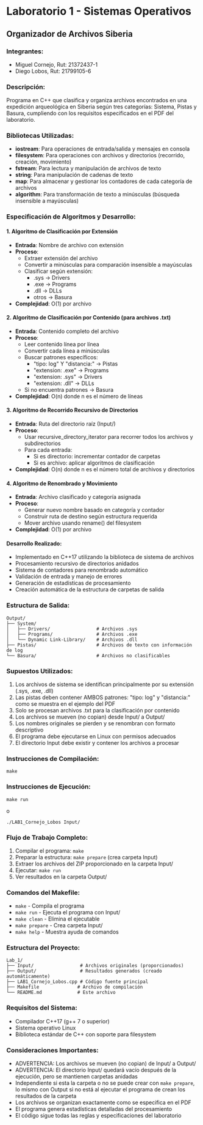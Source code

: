 # Laboratorio 1 - Sistemas Operativos
## Organizador de Archivos Siberia

### Integrantes:
- Miguel Cornejo, Rut: 21372437-1
- Diego Lobos, Rut: 21799105-6

### Descripción:
Programa en C++ que clasifica y organiza archivos encontrados en una expedición arqueológica en Siberia según tres categorías: Sistema, Pistas y Basura, cumpliendo con los requisitos especificados en el PDF del laboratorio.

### Bibliotecas Utilizadas:
- **iostream**: Para operaciones de entrada/salida y mensajes en consola
- **filesystem**: Para operaciones con archivos y directorios (recorrido, creación, movimiento)
- **fstream**: Para lectura y manipulación de archivos de texto
- **string**: Para manipulación de cadenas de texto
- **map**: Para almacenar y gestionar los contadores de cada categoría de archivos
- **algorithm**: Para transformación de texto a minúsculas (búsqueda insensible a mayúsculas)

### Especificación de Algoritmos y Desarrollo:

#### 1. Algoritmo de Clasificación por Extensión
- **Entrada**: Nombre de archivo con extensión
- **Proceso**: 
  - Extraer extensión del archivo
  - Convertir a minúsculas para comparación insensible a mayúsculas
  - Clasificar según extensión:
    - .sys → Drivers
    - .exe → Programs
    - .dll → DLLs
    - otros → Basura
- **Complejidad**: O(1) por archivo

#### 2. Algoritmo de Clasificación por Contenido (para archivos .txt)
- **Entrada**: Contenido completo del archivo
- **Proceso**:
  - Leer contenido línea por línea
  - Convertir cada línea a minúsculas
  - Buscar patrones específicos:
    - "tipo: log" Y "distancia:" → Pistas
    - "extension: .exe" → Programs
    - "extension: .sys" → Drivers
    - "extension: .dll" → DLLs
  - Si no encuentra patrones → Basura
- **Complejidad**: O(n) donde n es el número de líneas

#### 3. Algoritmo de Recorrido Recursivo de Directorios
- **Entrada**: Ruta del directorio raíz (Input/)
- **Proceso**:
  - Usar recursive_directory_iterator para recorrer todos los archivos y subdirectorios
  - Para cada entrada:
    - Si es directorio: incrementar contador de carpetas
    - Si es archivo: aplicar algoritmos de clasificación
- **Complejidad**: O(n) donde n es el número total de archivos y directorios

#### 4. Algoritmo de Renombrado y Movimiento
- **Entrada**: Archivo clasificado y categoría asignada
- **Proceso**:
  - Generar nuevo nombre basado en categoría y contador
  - Construir ruta de destino según estructura requerida
  - Mover archivo usando rename() del filesystem
- **Complejidad**: O(1) por archivo

#### Desarrollo Realizado:
- Implementado en C++17 utilizando la biblioteca de sistema de archivos
- Procesamiento recursivo de directorios anidados
- Sistema de contadores para renombrado automático
- Validación de entrada y manejo de errores
- Generación de estadísticas de procesamiento
- Creación automática de la estructura de carpetas de salida

### Estructura de Salida:
```
Output/
├── System/
│   ├── Drivers/                 # Archivos .sys
│   ├── Programs/                # Archivos .exe  
│   └── Dynamic Link-Library/    # Archivos .dll
├── Pistas/                      # Archivos de texto con información de log
└── Basura/                      # Archivos no clasificables
```
### Supuestos Utilizados:
1. Los archivos de sistema se identifican principalmente por su extensión (.sys, .exe, .dll)
2. Las pistas deben contener AMBOS patrones: "tipo: log" y "distancia:" como se muestra en el ejemplo del PDF
3. Solo se procesan archivos .txt para la clasificación por contenido
4. Los archivos se mueven (no copian) desde Input/ a Output/
5. Los nombres originales se pierden y se renombran con formato descriptivo
6. El programa debe ejecutarse en Linux con permisos adecuados
7. El directorio Input debe existir y contener los archivos a procesar

### Instrucciones de Compilación:
```
make
```
### Instrucciones de Ejecución:
```
make run
```
o
```
./LAB1_Cornejo_Lobos Input/
```
### Flujo de Trabajo Completo:
1. Compilar el programa: `make`
2. Preparar la estructura: `make prepare` (crea carpeta Input)
3. Extraer los archivos del ZIP proporcionado en la carpeta Input/
4. Ejecutar: `make run`
5. Ver resultados en la carpeta Output/

### Comandos del Makefile:
- `make` - Compila el programa
- `make run` - Ejecuta el programa con Input/
- `make clean` - Elimina el ejecutable
- `make prepare` - Crea carpeta Input/
- `make help` - Muestra ayuda de comandos

### Estructura del Proyecto:
```
Lab_1/
├── Input/                 # Archivos originales (proporcionados)
├── Output/                # Resultados generados (creado automáticamente)
├── LAB1_Cornejo_Lobos.cpp # Código fuente principal
├── Makefile              # Archivo de compilación
└── README.md             # Este archivo
```
### Requisitos del Sistema:
- Compilador C++17 (g++ 7 o superior)
- Sistema operativo Linux
- Biblioteca estándar de C++ con soporte para filesystem

### Consideraciones Importantes:
- ADVERTENCIA: Los archivos se mueven (no copian) de Input/ a Output/
- ADVERTENCIA: El directorio Input/ quedará vacío después de la ejecución, pero se mantienen carpetas anidadas
- Independiente si esta la carpeta o no se puede crear con `make prepare`, lo mismo con Output si no está al ejecutar el programa de crean los resultados de la carpeta
- Los archivos se organizan exactamente como se especifica en el PDF
- El programa genera estadísticas detalladas del procesamiento
- El código sigue todas las reglas y especificaciones del laboratorio
